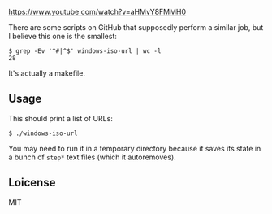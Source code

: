 https://www.youtube.com/watch?v=aHMvY8FMMH0

There are some scripts on GitHub that supposedly perform a similar
job, but I believe this one is the smallest:

~~~
$ grep -Ev '^#|^$' windows-iso-url | wc -l
28
~~~

It's actually a makefile.

## Usage

This should print a list of URLs:

    $ ./windows-iso-url

You may need to run it in a temporary directory because it saves its
state in a bunch of `step*` text files (which it autoremoves).

## Loicense

MIT
